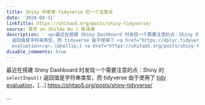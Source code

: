 ```yaml
---
title: Shiny 中使用 tidyverse 的一个注意点
date: '2024-03-31'
linkTitle: https://shitao5.org/posts/shiny-tidyverse/
source: 首页 on Shitao Wu | 吴诗涛
description: ' <p>最近在搭建 Shiny Dashboard 时发现一个需要注意的点：Shiny 的 <code>selectInput()</code>
  返回值是字符串类型，而 tidyverse 由于使用了 <a href="https://dplyr.tidyverse.org/articles/programming.html">tidy
  evaluation</a>，[&hellip;] <a href="https://shitao5.org/posts/shiny-tidyverse/">https://shitao5.org/posts/shiny-tidyverse/</a></p>  ...'
disable_comments: true
---
```

 <p>最近在搭建 Shiny Dashboard 时发现一个需要注意的点：Shiny 的 <code>selectInput()</code> 返回值是字符串类型，而 tidyverse 由于使用了 <a href="https://dplyr.tidyverse.org/articles/programming.html">tidy evaluation</a>，[&hellip;] <a href="https://shitao5.org/posts/shiny-tidyverse/">https://shitao5.org/posts/shiny-tidyverse/</a></p>  ...